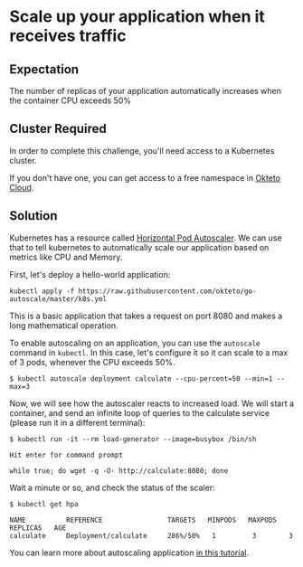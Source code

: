 # Scale up your application when it receives traffic

## Expectation

The number of replicas of your application automatically increases when the container CPU exceeds 50%

## Cluster Required

In order to complete this challenge, you'll need access to a Kubernetes cluster. 

If you don't have one, you can get access to a free namespace in [Okteto Cloud](https://cloud.okteto).

## Solution

Kubernetes has a resource called [Horizontal Pod Autoscaler](https://kubernetes.io/docs/tasks/run-application/horizontal-pod-autoscale/). We can use that to tell kubernetes to automatically scale our application based on metrics like CPU and Memory. 

First, let's deploy a hello-world application:

```
kubectl apply -f https://raw.githubusercontent.com/okteto/go-autoscale/master/k8s.yml
```

This is a basic application that takes a request on port 8080 and makes a long mathematical operation.

To enable autoscaling on an application, you can use the `autoscale` command in `kubectl`. In this case, let's configure it so it can scale to a max of 3 pods, whenever the CPU exceeds 50%.

```
$ kubectl autoscale deployment calculate --cpu-percent=50 --min=1 --max=3
```

Now, we will see how the autoscaler reacts to increased load. We will start a container, and send an infinite loop of queries to the calculate service (please run it in a different terminal):

```
$ kubectl run -it --rm load-generator --image=busybox /bin/sh
```

```
Hit enter for command prompt

while true; do wget -q -O- http://calculate:8080; done
```

Wait a minute or so, and check the status of the scaler:

```
$ kubectl get hpa
```

```
NAME          REFERENCE                TARGETS   MINPODS   MAXPODS   REPLICAS   AGE
calculate     Deployment/calculate     286%/50%   1         3        3          
```

You can learn more about autoscaling application [in this tutorial](https://kubernetes.io/docs/tasks/run-application/horizontal-pod-autoscale-walkthrough/).
